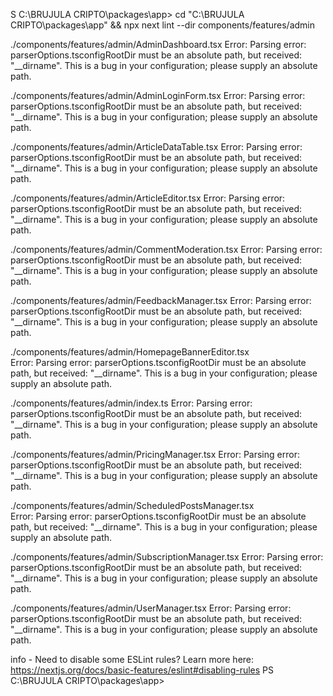 S C:\BRUJULA CRIPTO\packages\app> cd "C:\BRUJULA CRIPTO\packages\app" && npx next lint --dir components/features/admin

./components/features/admin/AdminDashboard.tsx
Error: Parsing error: parserOptions.tsconfigRootDir must be an absolute path, but received: "__dirname". This is a bug in your configuration; please supply an absolute path.       

./components/features/admin/AdminLoginForm.tsx
Error: Parsing error: parserOptions.tsconfigRootDir must be an absolute path, but received: "__dirname". This is a bug in your configuration; please supply an absolute path.       

./components/features/admin/ArticleDataTable.tsx
Error: Parsing error: parserOptions.tsconfigRootDir must be an absolute path, but received: "__dirname". This is a bug in your configuration; please supply an absolute path.       

./components/features/admin/ArticleEditor.tsx
Error: Parsing error: parserOptions.tsconfigRootDir must be an absolute path, but received: "__dirname". This is a bug in your configuration; please supply an absolute path.       

./components/features/admin/CommentModeration.tsx
Error: Parsing error: parserOptions.tsconfigRootDir must be an absolute path, but received: "__dirname". This is a bug in your configuration; please supply an absolute path.       

./components/features/admin/FeedbackManager.tsx
Error: Parsing error: parserOptions.tsconfigRootDir must be an absolute path, but received: "__dirname". This is a bug in your configuration; please supply an absolute path.       

./components/features/admin/HomepageBannerEditor.tsx        
Error: Parsing error: parserOptions.tsconfigRootDir must be an absolute path, but received: "__dirname". This is a bug in your configuration; please supply an absolute path.       

./components/features/admin/index.ts
Error: Parsing error: parserOptions.tsconfigRootDir must be an absolute path, but received: "__dirname". This is a bug in your configuration; please supply an absolute path.       

./components/features/admin/PricingManager.tsx
Error: Parsing error: parserOptions.tsconfigRootDir must be an absolute path, but received: "__dirname". This is a bug in your configuration; please supply an absolute path.       

./components/features/admin/ScheduledPostsManager.tsx       
Error: Parsing error: parserOptions.tsconfigRootDir must be an absolute path, but received: "__dirname". This is a bug in your configuration; please supply an absolute path.       

./components/features/admin/SubscriptionManager.tsx
Error: Parsing error: parserOptions.tsconfigRootDir must be an absolute path, but received: "__dirname". This is a bug in your configuration; please supply an absolute path.       

./components/features/admin/UserManager.tsx
Error: Parsing error: parserOptions.tsconfigRootDir must be an absolute path, but received: "__dirname". This is a bug in your configuration; please supply an absolute path.       

info  - Need to disable some ESLint rules? Learn more here: https://nextjs.org/docs/basic-features/eslint#disabling-rules
PS C:\BRUJULA CRIPTO\packages\app> 